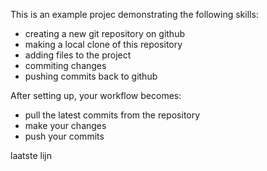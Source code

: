 This is an example projec demonstrating the following skills:

* creating a new git repository on github
* making a local clone of this repository
* adding files to the project
* commiting changes
* pushing commits back to github

After setting up, your workflow becomes:

* pull the latest commits from the repository
* make your changes
* push your commits

laatste lijn

